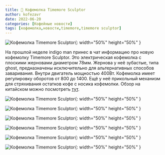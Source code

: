 ```yaml
---
title: 📰 Кофемолка Timemore Sculptor
author: kofezavr
date: 2022-06-20
categories: [Кофейные новости]
tags: [кофемолка,новости,timemore,timemore sculptor]
--- 
```


![Кофемолка Timemore Sculptor](/assets/img/posts/22/06/sculptor01.jpg){: width="50%" height="50%" }

На прошлой неделе indigo man принес в чат информацию про новую кофемолку Timemore Sculptor. 
Это электрическая кофемолка с плоскими жерновами диаметром 78мм. Жернова у неё зубастые, типа ghost, предназначены исключительно для альтернативных способов заваривания. Внутри двигатель мощностью 400Вт. Кофемолка имеет регулировку оборотов от 800 до 1400. Ещё у неё прикольный механизм для стряхивания остатков кофе с носика кофемолки.
Обзор на китайском можно посмотреть [тут](https://www.bilibili.com/video/BV1gW4y1671E).

<!--more-->

![Кофемолка Timemore Sculptor](/assets/img/posts/22/06/sculptor02.jpg){: width="50%" height="50%" }

![Кофемолка Timemore Sculptor](/assets/img/posts/22/06/sculptor03.jpg){: width="50%" height="50%" }

![Кофемолка Timemore Sculptor](/assets/img/posts/22/06/sculptor04.jpg){: width="50%" height="50%" }

![Кофемолка Timemore Sculptor](/assets/img/posts/22/06/sculptor05.jpg){: width="50%" height="50%" }

![Кофемолка Timemore Sculptor](/assets/img/posts/22/06/sculptor06.jpg){: width="50%" height="50%" }

![Кофемолка Timemore Sculptor](/assets/img/posts/22/06/sculptor07.jpg){: width="50%" height="50%" }